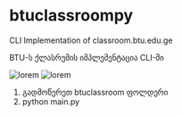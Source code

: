 # btuclassroompy
CLI Implementation of classroom.btu.edu.ge

BTU-ს ქლასრუმის იმპლემენტაცია CLI-ში

![lorem](https://i.imgur.com/z5hHyv8.png)
![lorem](https://i.imgur.com/4yQawP7.png)

1. გადმოწერეთ btuclassroom ფოლდერი
2. python main.py
